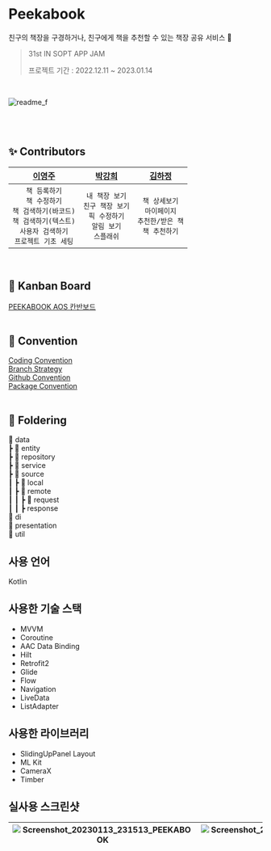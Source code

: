 # Peekabook 
친구의 책장을 구경하거나, 친구에게 책을 추천할 수 있는 책장 공유 서비스 📓

> 31st IN SOPT APP JAM <br>
>
> 프로젝트 기간 : 2022.12.11 ~ 2023.01.14
</br>

![readme_f](https://user-images.githubusercontent.com/91793891/210329951-b1222740-1e1e-4dcf-9cb9-7ed48f1c5a55.jpg)


<br/><br/>

## ✨ Contributors
| [이영주](https://github.com/2zerozu) | [박강희](https://github.com/stellar-halo) | [김하정](https://github.com/hajeong67) |
|:------:|:------:|:------:|
|`책 등록하기`<br/>`책 수정하기`<br/>`책 검색하기(바코드)`<br/>`책 검색하기(텍스트)`<br/>`사용자 검색하기`<br/>`프로젝트 기초 세팅`|`내 책장 보기`<br/>`친구 책장 보기`<br/>`픽 수정하기`<br/>`알림 보기`<br/>`스플래쉬`|`책 상세보기`<br/>`마이페이지`<br/>`추천한/받은 책`<br/>`책 추천하기`<br/>|

<br/>

## 📌 Kanban Board
[PEEKABOOK AOS 칸반보드](https://github.com/orgs/team-peekabook/projects/6)
<br/><br/>

## 💚 Convention
[Coding Convention](https://www.notion.so/1dc05cdcb3644bc680af2c1b38bcd37e?v=1a23c01f697a45068eb9b4652cf58b35)<br/>
[Branch Strategy](https://www.notion.so/Branch-9c3ff2280b764dac873c3549731cae79)<br/>
[Github Convention](https://www.notion.so/Github-Convention-de4d187fabd64c9f89dd9142c48680fc)<br/>
[Package Convention](https://www.notion.so/Package-Convention-1861e4d91b0348e894f26f3ce9733ef4)
<br/><br/>

## 📖 Foldering
📁 data<br/>
┣ 📁 entity<br/>
┣ 📁 repository<br/>
┣ 📁 service<br/>
┣ 📁 source<br/>
┃ ┣ 📁 local<br/>
┃ ┣ 📁 remote<br/>
┃ ┃ ┣ 📁 request<br/>
┃ ┃ ┣ response<br/>
📁 di<br/>
📁 presentation<br/>
📁 util

## 사용 언어
Kotlin


## 사용한 기술 스택
- MVVM
- Coroutine
- AAC Data Binding
- Hilt
- Retrofit2
- Glide
- Flow
- Navigation
- LiveData
- ListAdapter

## 사용한 라이브러리
- SlidingUpPanel Layout
- ML Kit
- CameraX
- Timber

## 실사용 스크린샷
|![Screenshot_20230113_231513_PEEKABOOK](https://user-images.githubusercontent.com/84129098/212345231-8033af45-346d-48a6-89cb-8adbb3c5788e.jpg)|![Screenshot_20230113_231526_PEEKABOOK](https://user-images.githubusercontent.com/84129098/212345338-f87c04a9-05f6-4d01-8c8b-a71769bef25d.jpg)|![Screenshot_20230113_231651_PEEKABOOK](https://user-images.githubusercontent.com/84129098/212345371-ee1355e8-6b74-4e93-9d80-9b8b08632710.jpg)|
|:------:|:------:|:------:|

